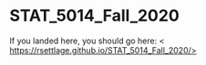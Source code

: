# STAT_5014_Fall_2020

If you landed here, you should go here:
< https://rsettlage.github.io/STAT_5014_Fall_2020/>

